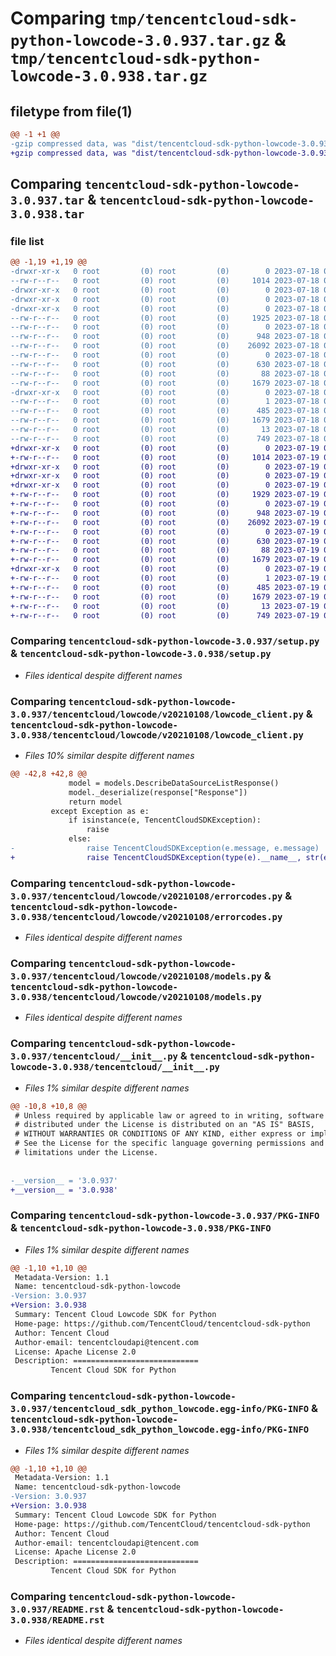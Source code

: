 # Comparing `tmp/tencentcloud-sdk-python-lowcode-3.0.937.tar.gz` & `tmp/tencentcloud-sdk-python-lowcode-3.0.938.tar.gz`

## filetype from file(1)

```diff
@@ -1 +1 @@
-gzip compressed data, was "dist/tencentcloud-sdk-python-lowcode-3.0.937.tar", last modified: Tue Jul 18 00:26:50 2023, max compression
+gzip compressed data, was "dist/tencentcloud-sdk-python-lowcode-3.0.938.tar", last modified: Wed Jul 19 00:42:10 2023, max compression
```

## Comparing `tencentcloud-sdk-python-lowcode-3.0.937.tar` & `tencentcloud-sdk-python-lowcode-3.0.938.tar`

### file list

```diff
@@ -1,19 +1,19 @@
-drwxr-xr-x   0 root         (0) root         (0)        0 2023-07-18 00:26:50.000000 tencentcloud-sdk-python-lowcode-3.0.937/
--rw-r--r--   0 root         (0) root         (0)     1014 2023-07-18 00:26:50.000000 tencentcloud-sdk-python-lowcode-3.0.937/setup.py
-drwxr-xr-x   0 root         (0) root         (0)        0 2023-07-18 00:26:50.000000 tencentcloud-sdk-python-lowcode-3.0.937/tencentcloud/
-drwxr-xr-x   0 root         (0) root         (0)        0 2023-07-18 00:26:50.000000 tencentcloud-sdk-python-lowcode-3.0.937/tencentcloud/lowcode/
-drwxr-xr-x   0 root         (0) root         (0)        0 2023-07-18 00:26:50.000000 tencentcloud-sdk-python-lowcode-3.0.937/tencentcloud/lowcode/v20210108/
--rw-r--r--   0 root         (0) root         (0)     1925 2023-07-18 00:26:50.000000 tencentcloud-sdk-python-lowcode-3.0.937/tencentcloud/lowcode/v20210108/lowcode_client.py
--rw-r--r--   0 root         (0) root         (0)        0 2023-07-18 00:26:50.000000 tencentcloud-sdk-python-lowcode-3.0.937/tencentcloud/lowcode/v20210108/__init__.py
--rw-r--r--   0 root         (0) root         (0)      948 2023-07-18 00:26:50.000000 tencentcloud-sdk-python-lowcode-3.0.937/tencentcloud/lowcode/v20210108/errorcodes.py
--rw-r--r--   0 root         (0) root         (0)    26092 2023-07-18 00:26:50.000000 tencentcloud-sdk-python-lowcode-3.0.937/tencentcloud/lowcode/v20210108/models.py
--rw-r--r--   0 root         (0) root         (0)        0 2023-07-18 00:26:50.000000 tencentcloud-sdk-python-lowcode-3.0.937/tencentcloud/lowcode/__init__.py
--rw-r--r--   0 root         (0) root         (0)      630 2023-07-18 00:26:50.000000 tencentcloud-sdk-python-lowcode-3.0.937/tencentcloud/__init__.py
--rw-r--r--   0 root         (0) root         (0)       88 2023-07-18 00:26:50.000000 tencentcloud-sdk-python-lowcode-3.0.937/setup.cfg
--rw-r--r--   0 root         (0) root         (0)     1679 2023-07-18 00:26:50.000000 tencentcloud-sdk-python-lowcode-3.0.937/PKG-INFO
-drwxr-xr-x   0 root         (0) root         (0)        0 2023-07-18 00:26:50.000000 tencentcloud-sdk-python-lowcode-3.0.937/tencentcloud_sdk_python_lowcode.egg-info/
--rw-r--r--   0 root         (0) root         (0)        1 2023-07-18 00:26:50.000000 tencentcloud-sdk-python-lowcode-3.0.937/tencentcloud_sdk_python_lowcode.egg-info/dependency_links.txt
--rw-r--r--   0 root         (0) root         (0)      485 2023-07-18 00:26:50.000000 tencentcloud-sdk-python-lowcode-3.0.937/tencentcloud_sdk_python_lowcode.egg-info/SOURCES.txt
--rw-r--r--   0 root         (0) root         (0)     1679 2023-07-18 00:26:50.000000 tencentcloud-sdk-python-lowcode-3.0.937/tencentcloud_sdk_python_lowcode.egg-info/PKG-INFO
--rw-r--r--   0 root         (0) root         (0)       13 2023-07-18 00:26:50.000000 tencentcloud-sdk-python-lowcode-3.0.937/tencentcloud_sdk_python_lowcode.egg-info/top_level.txt
--rw-r--r--   0 root         (0) root         (0)      749 2023-07-18 00:26:50.000000 tencentcloud-sdk-python-lowcode-3.0.937/README.rst
+drwxr-xr-x   0 root         (0) root         (0)        0 2023-07-19 00:42:10.000000 tencentcloud-sdk-python-lowcode-3.0.938/
+-rw-r--r--   0 root         (0) root         (0)     1014 2023-07-19 00:42:10.000000 tencentcloud-sdk-python-lowcode-3.0.938/setup.py
+drwxr-xr-x   0 root         (0) root         (0)        0 2023-07-19 00:42:10.000000 tencentcloud-sdk-python-lowcode-3.0.938/tencentcloud/
+drwxr-xr-x   0 root         (0) root         (0)        0 2023-07-19 00:42:10.000000 tencentcloud-sdk-python-lowcode-3.0.938/tencentcloud/lowcode/
+drwxr-xr-x   0 root         (0) root         (0)        0 2023-07-19 00:42:10.000000 tencentcloud-sdk-python-lowcode-3.0.938/tencentcloud/lowcode/v20210108/
+-rw-r--r--   0 root         (0) root         (0)     1929 2023-07-19 00:42:10.000000 tencentcloud-sdk-python-lowcode-3.0.938/tencentcloud/lowcode/v20210108/lowcode_client.py
+-rw-r--r--   0 root         (0) root         (0)        0 2023-07-19 00:42:10.000000 tencentcloud-sdk-python-lowcode-3.0.938/tencentcloud/lowcode/v20210108/__init__.py
+-rw-r--r--   0 root         (0) root         (0)      948 2023-07-19 00:42:10.000000 tencentcloud-sdk-python-lowcode-3.0.938/tencentcloud/lowcode/v20210108/errorcodes.py
+-rw-r--r--   0 root         (0) root         (0)    26092 2023-07-19 00:42:10.000000 tencentcloud-sdk-python-lowcode-3.0.938/tencentcloud/lowcode/v20210108/models.py
+-rw-r--r--   0 root         (0) root         (0)        0 2023-07-19 00:42:10.000000 tencentcloud-sdk-python-lowcode-3.0.938/tencentcloud/lowcode/__init__.py
+-rw-r--r--   0 root         (0) root         (0)      630 2023-07-19 00:42:10.000000 tencentcloud-sdk-python-lowcode-3.0.938/tencentcloud/__init__.py
+-rw-r--r--   0 root         (0) root         (0)       88 2023-07-19 00:42:10.000000 tencentcloud-sdk-python-lowcode-3.0.938/setup.cfg
+-rw-r--r--   0 root         (0) root         (0)     1679 2023-07-19 00:42:10.000000 tencentcloud-sdk-python-lowcode-3.0.938/PKG-INFO
+drwxr-xr-x   0 root         (0) root         (0)        0 2023-07-19 00:42:10.000000 tencentcloud-sdk-python-lowcode-3.0.938/tencentcloud_sdk_python_lowcode.egg-info/
+-rw-r--r--   0 root         (0) root         (0)        1 2023-07-19 00:42:10.000000 tencentcloud-sdk-python-lowcode-3.0.938/tencentcloud_sdk_python_lowcode.egg-info/dependency_links.txt
+-rw-r--r--   0 root         (0) root         (0)      485 2023-07-19 00:42:10.000000 tencentcloud-sdk-python-lowcode-3.0.938/tencentcloud_sdk_python_lowcode.egg-info/SOURCES.txt
+-rw-r--r--   0 root         (0) root         (0)     1679 2023-07-19 00:42:10.000000 tencentcloud-sdk-python-lowcode-3.0.938/tencentcloud_sdk_python_lowcode.egg-info/PKG-INFO
+-rw-r--r--   0 root         (0) root         (0)       13 2023-07-19 00:42:10.000000 tencentcloud-sdk-python-lowcode-3.0.938/tencentcloud_sdk_python_lowcode.egg-info/top_level.txt
+-rw-r--r--   0 root         (0) root         (0)      749 2023-07-19 00:42:10.000000 tencentcloud-sdk-python-lowcode-3.0.938/README.rst
```

### Comparing `tencentcloud-sdk-python-lowcode-3.0.937/setup.py` & `tencentcloud-sdk-python-lowcode-3.0.938/setup.py`

 * *Files identical despite different names*

### Comparing `tencentcloud-sdk-python-lowcode-3.0.937/tencentcloud/lowcode/v20210108/lowcode_client.py` & `tencentcloud-sdk-python-lowcode-3.0.938/tencentcloud/lowcode/v20210108/lowcode_client.py`

 * *Files 10% similar despite different names*

```diff
@@ -42,8 +42,8 @@
             model = models.DescribeDataSourceListResponse()
             model._deserialize(response["Response"])
             return model
         except Exception as e:
             if isinstance(e, TencentCloudSDKException):
                 raise
             else:
-                raise TencentCloudSDKException(e.message, e.message)
+                raise TencentCloudSDKException(type(e).__name__, str(e))
```

### Comparing `tencentcloud-sdk-python-lowcode-3.0.937/tencentcloud/lowcode/v20210108/errorcodes.py` & `tencentcloud-sdk-python-lowcode-3.0.938/tencentcloud/lowcode/v20210108/errorcodes.py`

 * *Files identical despite different names*

### Comparing `tencentcloud-sdk-python-lowcode-3.0.937/tencentcloud/lowcode/v20210108/models.py` & `tencentcloud-sdk-python-lowcode-3.0.938/tencentcloud/lowcode/v20210108/models.py`

 * *Files identical despite different names*

### Comparing `tencentcloud-sdk-python-lowcode-3.0.937/tencentcloud/__init__.py` & `tencentcloud-sdk-python-lowcode-3.0.938/tencentcloud/__init__.py`

 * *Files 1% similar despite different names*

```diff
@@ -10,8 +10,8 @@
 # Unless required by applicable law or agreed to in writing, software
 # distributed under the License is distributed on an "AS IS" BASIS,
 # WITHOUT WARRANTIES OR CONDITIONS OF ANY KIND, either express or implied.
 # See the License for the specific language governing permissions and
 # limitations under the License.
 
 
-__version__ = '3.0.937'
+__version__ = '3.0.938'
```

### Comparing `tencentcloud-sdk-python-lowcode-3.0.937/PKG-INFO` & `tencentcloud-sdk-python-lowcode-3.0.938/PKG-INFO`

 * *Files 1% similar despite different names*

```diff
@@ -1,10 +1,10 @@
 Metadata-Version: 1.1
 Name: tencentcloud-sdk-python-lowcode
-Version: 3.0.937
+Version: 3.0.938
 Summary: Tencent Cloud Lowcode SDK for Python
 Home-page: https://github.com/TencentCloud/tencentcloud-sdk-python
 Author: Tencent Cloud
 Author-email: tencentcloudapi@tencent.com
 License: Apache License 2.0
 Description: ============================
         Tencent Cloud SDK for Python
```

### Comparing `tencentcloud-sdk-python-lowcode-3.0.937/tencentcloud_sdk_python_lowcode.egg-info/PKG-INFO` & `tencentcloud-sdk-python-lowcode-3.0.938/tencentcloud_sdk_python_lowcode.egg-info/PKG-INFO`

 * *Files 1% similar despite different names*

```diff
@@ -1,10 +1,10 @@
 Metadata-Version: 1.1
 Name: tencentcloud-sdk-python-lowcode
-Version: 3.0.937
+Version: 3.0.938
 Summary: Tencent Cloud Lowcode SDK for Python
 Home-page: https://github.com/TencentCloud/tencentcloud-sdk-python
 Author: Tencent Cloud
 Author-email: tencentcloudapi@tencent.com
 License: Apache License 2.0
 Description: ============================
         Tencent Cloud SDK for Python
```

### Comparing `tencentcloud-sdk-python-lowcode-3.0.937/README.rst` & `tencentcloud-sdk-python-lowcode-3.0.938/README.rst`

 * *Files identical despite different names*


